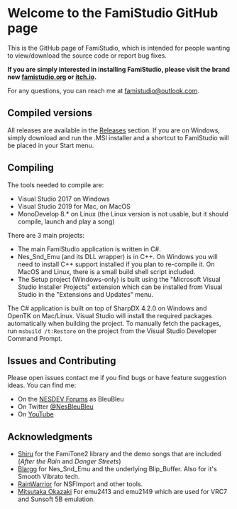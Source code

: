 # Welcome to the FamiStudio GitHub page
This is the GitHub page of FamiStudio, which is intended for people wanting to view/download the source code or report bug fixes.

**If you are simply interested in installing FamiStudio, please visit the brand new [famistudio.org](https://famistudio.org/) or [itch.io](https://bleubleu.itch.io/famistudio).**

For any questions, you can reach me at [famistudio@outlook.com](mailto:famistudio@outlook.com).

## Compiled versions
All releases are available in the [Releases](https://github.com/BleuBleu/FamiStudio/releases) section. If you are on Windows, simply download and run the .MSI installer and a shortcut to FamiStudio will be placed in your Start menu.

## Compiling
The tools needed to compile are:
- Visual Studio 2017 on Windows 
- Visual Studio 2019 for Mac, on MacOS
- MonoDevelop 8.* on Linux (the Linux version is not usable, but it should compile, launch and play a song)

There are 3 main projects:
- The main FamiStudio application is written in C#.
- Nes_Snd_Emu (and its DLL wrapper) is in C++. On Windows you will need to install C++ support installed if you plan to re-compile it. On MacOS and Linux, there is a small build shell script included.
- The Setup project (Windows-only) is built using the "Microsoft Visual Studio Installer Projects" extension which can be installed from Visual Studio in the "Extensions and Updates" menu.

The C# application is built on top of SharpDX 4.2.0 on Windows and OpenTK on Mac/Linux. Visual Studio will install the required packages automatically when building the project.
To manually fetch the packages, run `msbuild /t:Restore` on the project from the Visual Studio Developer Command Prompt.

## Issues and Contributing
Please open issues contact me if you find bugs or have feature suggestion ideas. 
You can find me:
- On the [NESDEV Forums](https://forums.nesdev.com/) as BleuBleu 
- On Twitter [@NesBleuBleu](http://www.twitter.com/nesbleubleu)
- On [YouTube](https://www.youtube.com/channel/UC-dGLo2XZqXNA_aOYjaucgA?view_as=subscriber)

## Acknowledgments
- [Shiru](https://shiru.untergrund.net/code.shtml) for the FamiTone2 library and the demo songs that are included (_After the Rain_ and _Danger Streets_)
- [Blargg](http://www.slack.net/~ant/) for Nes_Snd_Emu and the underlying Blip_Buffer. Also for it's Smooth Vibrato tech.
- [RainWarrior](http://rainwarrior.ca) for NSFImport and other tools.
- [Mitsutaka Okazaki](https://github.com/okaxaki) For emu2413 and emu2149 which are used for VRC7 and Sunsoft 5B emulation.

